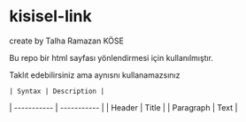 # kisisel-link  
create by Talha Ramazan KÖSE  
<p>Bu repo bir html sayfası yönlendirmesi için kullanılmıştır.<p>  
<p>Taklıt edebilirsiniz ama aynısnı kullanamazsınız<p>


	| Syntax | Description |
| ----------- | ----------- |
| Header | Title |
| Paragraph | Text |
